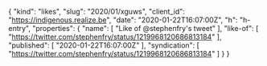 {
  "kind": "likes",
  "slug": "2020/01/xguws",
  "client_id": "https://indigenous.realize.be",
  "date": "2020-01-22T16:07:00Z",
  "h": "h-entry",
  "properties": {
    "name": [
      "Like of @stephenfry's tweet"
    ],
    "like-of": [
      "https://twitter.com/stephenfry/status/1219968120686813184"
    ],
    "published": [
      "2020-01-22T16:07:00Z"
    ],
    "syndication": [
      "https://twitter.com/stephenfry/status/1219968120686813184"
    ]
  }
}
